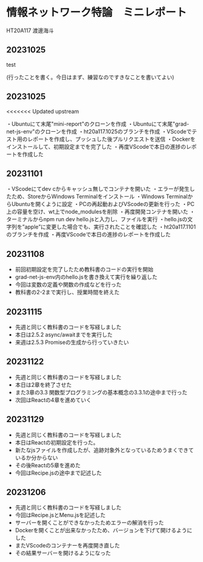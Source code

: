 # 情報ネットワーク特論　ミニレポート

HT20A117 渡邊海斗

## 20231025

test

(行ったことを書く。今日はまず、練習なのですきなことを書いてよい)

## 20231025
<<<<<<< Updated upstream

・Ubuntuにて末尾"mini-report"のクローンを作成
・Ubuntuにて末尾"grad-net-js-env"のクローンを作成
・ht20a117.1025のブランチを作成
・VScodeでテスト用のレポートを作成し、プッシュした後プルリクエストを送信
・Dockerをインストールして、初期設定までを完了した
・再度VScodeで本日の進捗のレポートを作成した

## 20231101

・VScodeにてdev cからキャッシュ無しでコンテナを開いた
・エラーが発生したため、StoreからWindows Terminalをインストール
・Windows TerminalからUbuntuを開くように設定
・PCの再起動およびVScodeの更新を行った
・PC上の容量を空け、wt上でnode_modulesを削除
・再度開発コンテナを開いた
・ターミナルからnpm run dev hello.jsと入力し、ファイルを実行
・hello.jsの文字列を”apple”に変更した場合でも、実行されたことを確認した
・ht20a117.1101のブランチを作成
・再度VScodeで本日の進捗のレポートを作成した

## 20231108
 
- 前回初期設定を完了したため教科書のコードの実行を開始
- grad-net-js-env内のhello.jsを書き換えて実行を繰り返した
- 今回は変数の定義や関数の作成などを行った
- 教科書の2-2まで実行し、授業時間を終えた

## 20231115
 
- 先週と同じく教科書のコードを写経しました
- 本日は2.5.2 async/awaitまでを実行した
- 来週は2.5.3 Promiseの生成から行っていきたい

## 20231122
 
- 先週と同じく教科書のコードを写経しました
- 本日は2章を終了させた
- また3章の3.3 関数型プログラミングの基本概念の3.3.1の途中まで行った
- 次回はReactの4章を進めていく

## 20231129
 
- 先週と同じく教科書のコードを写経しました
- 本日はReactの初期設定を行った。
- 新たなjsファイルを作成したが、追跡対象外となっているためうまくできているか分からない
- その後Reactの5章を進めた
- 今回はRecipe.jsの途中まで記述した

## 20231206
 
- 先週と同じく教科書のコードを写経しました
- 今回はRecipe.jsとMenu.jsを記述した
- サーバーを開くことができなかったためエラーの解消を行った
- Dockerを開くことが出来なかったため、バージョンを下げて開けるようにした
- またVScodeのコンテナーを再度開き直した
- その結果サーバーを開けるようになった